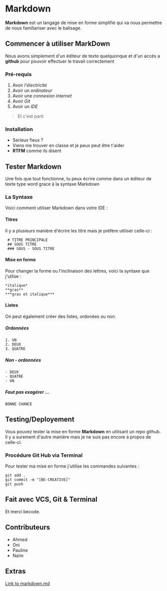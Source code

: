 # Markdown

**Markdown** est un langage de mise en forme simplifié qui va nous permettre de nous familiariser avec le balisage.

## Commencer à utiliser MarkDown

Nous avons simplement d'un éditeur de texte quelquonque et d'un accès a **github** pour pouvoir effectuer le travail correctement

### Pré-requis 

1. Avoir *l'électricité*
2. Avoir un *ordinateur*
3. Avoir une *connexion internet*
4. Avoir *Git*
5. Avoir un *IDE*

>Et c'est parti

### Installation 

- Serieux fieux ? 
- Viens me trouver en classe et je peux peut être t'aider
- **RTFM** comme ils disent

## Tester Markdown

Une fois que tout fonctionne, tu peux écrire comme dans un éditeur de texte type word grace à la syntaxe Markdown

### La Syntaxe 

Voici comment utiliser Markdown dans votre IDE :

#### Titres

Il y a plusieurs manière d'écrire les titre mais je préfère utiliser celle-ci :

```
 # TITRE PRINCIPALE
 ## SOUS TITRE 
 ### SOUS - SOUS TITRE
```

#### Mise en forme 

Pour changer la forme ou l'inclinaison des lettres, voici la syntaxe que j'utlise :

```
*italique*
**gras**
***gras et italique***
```
#### Listes 

On peut également créer des listes, ordonées ou non. 

##### Ordonnées 

```
1. UN
2. DEUX
3. QUATRE 
```

##### Non - ordonnées 

```
- DEUX
- QUATRE
- UN 
```

##### Faut pas exagérer ...

```
BONNE CHANCE
```

## Testing/Deployement

Vous pouvez tester la mise en forme **Markdown** en utilisant un repo github. 
Il y a surement d'autre manière mais je ne suis pas encore à propos de celle-ci.

### Procédure Git Hub via Terminal

Pour tester ma mise en forme j'utilise les commandes suivantes : 

```
git add .
git commit -m "[BE-CREATIVE]"
git push
```

## Fait avec VCS, Git & Terminal

Et merci becode. 

## Contributeurs 

- Ahmed
- Oni
- Pauline
- Naïm

## Extras 

[Link to markdown.md](https://github.com/ahmedymh/MarkDown/blob/nem/markdown.md)
